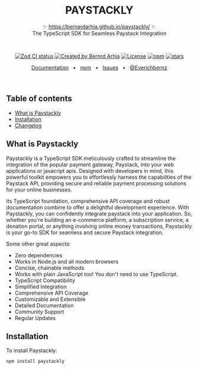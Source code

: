 <p align="center">
  <h1 align="center">PAYSTACKLY</h1>
  <p align="center">
    ✨ <a href="https://bernardarhia.github.io/paystackly/">https://bernardarhia.github.io/paystackly/</a> ✨
    <br/>
     The TypeScript SDK for Seamless Paystack Integration
  </p>
</p>
<br/>
<p align="center">
<a href="https://github.com/colinhacks/zod/actions?query=branch%3Amaster"><img src="https://github.com/colinhacks/zod/actions/workflows/test.yml/badge.svg?event=push&branch=master" alt="Zod CI status" /></a>
<a href="https://twitter.com/Everichbernz" rel="nofollow"><img src="https://img.shields.io/badge/created%20by-@everichbernz-4BBAAB.svg" alt="Created by Bernrd Arhia"></a>
<a href="https://opensource.org/licenses/MIT" rel="nofollow"><img src="https://img.shields.io/github/license/bernardarhia/paystackly" alt="License"></a>
<a href="https://www.npmjs.com/package/paystackly" rel="nofollow"><img src="https://img.shields.io/npm/dw/paystackly.svg" alt="npm"></a>
<a href="https://www.npmjs.com/package/paystackly" rel="nofollow"><img src="https://img.shields.io/github/stars/bernardarhia/paystackly" alt="stars"></a>
</p>

<div align="center">
  <a href="https://bernardarhia.github.io/paystackly">Documentation</a>
  <span>&nbsp;&nbsp;•&nbsp;&nbsp;</span>
  <a href="https://www.npmjs.com/package/paystackly">npm</a>
  <span>&nbsp;&nbsp;•&nbsp;&nbsp;</span>
  <a href="https://github.com/bernardarhia/paystackly/issues/new">Issues</a>
  <span>&nbsp;&nbsp;•&nbsp;&nbsp;</span>
  <a href="https://twitter.com/everichbernz">@Everichbernz</a>
  <br />
</div>

<br/>
<br/>

## Table of contents

- [What is Paystackly](#what-is-paystackly)
- [Installation](#installation)
- [Changelog](#changelog)

<!-- **Zod 2 is coming! Follow [@colinhacks](https://twitter.com/colinhacks) to stay updated and discuss the future of Zod.** -->

## What is Paystackly

Paystackly is a TypeScript SDK meticulously crafted to streamline the integration of the popular payment gateway, Paystack, into your web applications or javacript apis. Designed with developers in mind, this powerful toolkit empowers you to effortlessly harness the capabilities of the Paystack API, providing secure and reliable payment processing solutions for your online businesses.

Its TypeScript foundation, comprehensive API coverage and robust documentation combine to offer a delightful development experience. With Paystackly, you can confidently integrate paystack into your application. So, whether you're building an e-commerce platform, a subscription service, a donation portal, or anything involving online money transactions, Paystackly is your go-to SDK for seamless and secure Paystack integration.

Some other great aspects:

- Zero dependencies
- Works in Node.js and all modern browsers
- Concise, chainable methods
- Works with plain JavaScript too! You don't need to use TypeScript.
- TypeScript Compatibility
- Simplified Integration
- Comprehensive API Coverage
- Customizable and Extensible
- Detailed Documentation
- Community Support
- Regular Updates

## Installation

To install Paystackly:

```sh
npm install paystackly
```